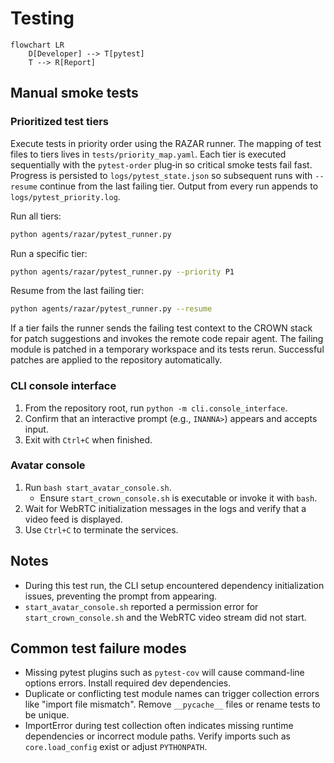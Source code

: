 # Testing

```mermaid
flowchart LR
    D[Developer] --> T[pytest]
    T --> R[Report]
```

## Manual smoke tests

### Prioritized test tiers

Execute tests in priority order using the RAZAR runner. The mapping of test
files to tiers lives in `tests/priority_map.yaml`.  Each tier is executed
sequentially with the `pytest-order` plug‑in so critical smoke tests fail fast.
Progress is persisted to `logs/pytest_state.json` so subsequent runs with
`--resume` continue from the last failing tier. Output from every run appends
to `logs/pytest_priority.log`.

Run all tiers:

```bash
python agents/razar/pytest_runner.py
```

Run a specific tier:

```bash
python agents/razar/pytest_runner.py --priority P1
```

Resume from the last failing tier:

```bash
python agents/razar/pytest_runner.py --resume
```

If a tier fails the runner sends the failing test context to the CROWN stack for
patch suggestions and invokes the remote code repair agent. The failing module
is patched in a temporary workspace and its tests rerun. Successful patches are
applied to the repository automatically.

### CLI console interface

1. From the repository root, run `python -m cli.console_interface`.
1. Confirm that an interactive prompt (e.g., `INANNA>`) appears and accepts input.
1. Exit with `Ctrl+C` when finished.

### Avatar console

1. Run `bash start_avatar_console.sh`.
   - Ensure `start_crown_console.sh` is executable or invoke it with `bash`.
1. Wait for WebRTC initialization messages in the logs and verify that a video feed is displayed.
1. Use `Ctrl+C` to terminate the services.

## Notes

- During this test run, the CLI setup encountered dependency initialization issues, preventing the prompt from appearing.
- `start_avatar_console.sh` reported a permission error for `start_crown_console.sh` and the WebRTC video stream did not start.

## Common test failure modes

- Missing pytest plugins such as `pytest-cov` will cause command-line options errors. Install required dev dependencies.
- Duplicate or conflicting test module names can trigger collection errors like "import file mismatch". Remove `__pycache__` files or rename tests to be unique.
- ImportError during test collection often indicates missing runtime dependencies or incorrect module paths. Verify imports such as `core.load_config` exist or adjust `PYTHONPATH`.
